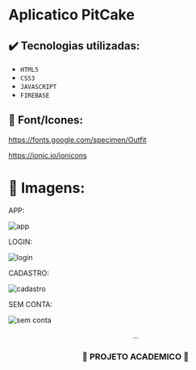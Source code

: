 <h1>
  Aplicatico PitCake
</h1>

## ✔️ Tecnologias utilizadas:
- ``HTML5``
- ``CSS3``
- ``JAVASCRIPT``
- ``FIREBASE``

## :paperclip: Font/Icones:

https://fonts.google.com/specimen/Outfit

https://ionic.io/ionicons

# :pushpin: Imagens:

APP:

![app](https://github.com/user-attachments/assets/aa540ce5-951e-4d8f-bc02-a4a71ec7cfd6)

LOGIN:

![login](https://github.com/user-attachments/assets/4b959c76-50a6-466f-aafc-994a819354fd)

CADASTRO:

![cadastro](https://github.com/user-attachments/assets/531bd9d2-ba1e-4e25-8bb4-47d503c29183)

SEM CONTA:

![sem conta](https://github.com/user-attachments/assets/6ae114f2-f7bd-4f21-ac4a-8c53e7df8c0c)


<p align="center">
    ...
</p>

<h3 align="center">
  
  :construction: PROJETO ACADEMICO :construction:
  
</h3>
